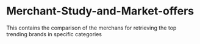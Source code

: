 # Merchant-Study-and-Market-offers
 This contains the comparison of the merchans for retrieving the top trending brands in  specific categories
